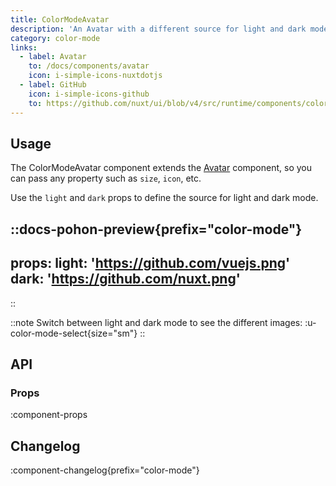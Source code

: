 ```yaml
---
title: ColorModeAvatar
description: 'An Avatar with a different source for light and dark mode.'
category: color-mode
links:
  - label: Avatar
    to: /docs/components/avatar
    icon: i-simple-icons-nuxtdotjs
  - label: GitHub
    icon: i-simple-icons-github
    to: https://github.com/nuxt/ui/blob/v4/src/runtime/components/color-mode/ColorModeAvatar.vue
---
```


## Usage

The ColorModeAvatar component extends the [Avatar](/docs/components/avatar) component, so you can pass any property such as `size`, `icon`, etc.

Use the `light` and `dark` props to define the source for light and dark mode.

::docs-pohon-preview{prefix="color-mode"}
---
props:
  light: 'https://github.com/vuejs.png'
  dark: 'https://github.com/nuxt.png'
---
::

::note
Switch between light and dark mode to see the different images: :u-color-mode-select{size="sm"}
::

## API

### Props

:component-props

## Changelog

:component-changelog{prefix="color-mode"}
